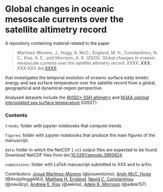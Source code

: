 # Global changes in oceanic mesoscale currents over the satellite altimetry record

A repository containing material related to the paper

> Martínez-Moreno, J., Hogg, A. McC., England, M. H., Constantinou, N. C., Kiss, A. E., and Morrison, A. K. (2020). Global changes in oceanic mesoscale currents over the satellite altimetry record. *XXXX*, **XXX**, XXX-XXX doi:[XXXX](XXXX).

that investigates the temporal evolution of oceanic surface eddy kinetic energy and sea surface temperature over the satellite record from a global, geographical and dynamical-region perspective.


Analysed datasets include the [AVISO+ SSH altimetry](https://www.aviso.altimetry.fr/en/data/products/sea-surface-height-products/global/gridded-sea-level-heights-and-derived-variables.html) and [NOAA optimal interpolated sea surface temperature](https://www.ncdc.noaa.gov/oisst) (OISST). 

### Contents

`trends`: folder with jupyter notebooks that compute trends.

`figures`: folder with jupyter notebooks that produce the main figures of the manuscript.

`data`: folder in which the NetCDF (`.nc`) output files are expected to be found. Download NetCDF files from doi:[10.5281/zenodo.3993824](https://doi.org/10.5281/zenodo.3993824).

`submissions`: folder with LaTeX manuscript submitted to XXX and to arXiv.

Contributors:
[Josué Martínez-Moreno](http://josuemtzmo.github.io/) (@josuemtzmo), 
[Andy McC. Hogg](http://rses.anu.edu.au/people/academics/prof-andy-hogg) (@AndyHoggANU), 
[Matthew H. England](http://web.science.unsw.edu.au/~matthew/), 
[Navid C. Constantinou](http://www.navidconstantinou.com) (@navidcy),
[Andrew E. Kiss](https://researchers.anu.edu.au/researchers/kiss-ae) (@aekiss),
[Adele K. Morrison](http://rses.anu.edu.au/people/academics/dr-adele-morrison) (@adele157).
